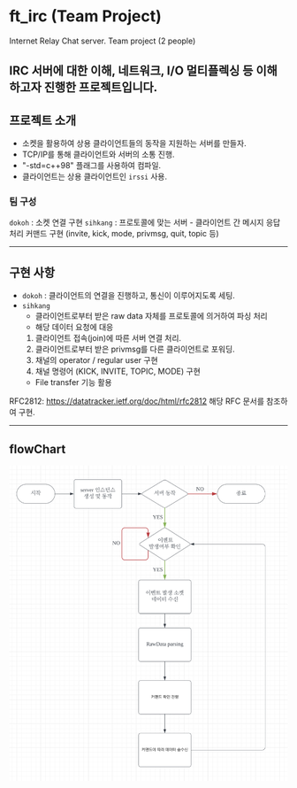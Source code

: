 # ft_irc (Team Project)
Internet Relay Chat server.
Team project (2 people)

IRC 서버에 대한 이해, 네트워크, I/O 멀티플렉싱 등 이해하고자 진행한 프로젝트입니다.
---

## 프로젝트 소개
- 소켓을 활용하여 상용 클라이언트들의 동작을 지원하는 서버를 만들자.
- TCP/IP를 통해 클라이언트와 서버의 소통 진행.
- "-std=c++98" 플래그를 사용하여 컴파일.
- 클라이언트는 상용 클라이언트인 `irssi` 사용.

### 팀 구성
`dokoh` : 소켓 연결 구현
`sihkang` : 프로토콜에 맞는 서버 - 클라이언트 간 메시지 응답 처리
			커맨드 구현 (invite, kick, mode, privmsg, quit, topic 등)

---
## 구현 사항
- `dokoh` : 클라이언트의 연결을 진행하고, 통신이 이루어지도록 세팅.
- `sihkang` 
  - 클라이언트로부터 받은 raw data 자체를 프로토콜에 의거하여 파싱 처리
  - 해당 데이터 요청에 대응
  1. 클라이언트 접속(join)에 따른 서버 연결 처리.
  2. 클라이언트로부터 받은 privmsg를 다른 클라이언트로 포워딩.
  3. 채널의 operator / regular user 구현
  4. 채널 명령어 (KICK, INVITE, TOPIC, MODE) 구현
  - File transfer 기능 활용

RFC2812: https://datatracker.ietf.org/doc/html/rfc2812
해당 RFC 문서를 참조하여 구현.

---
## flowChart
![Alt text](./images/flowchart.png)